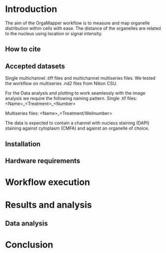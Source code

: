 # Introduction

The aim of the OrgaMapper workflow is to measure and map organelle distribution within cells with ease.
The distance of the organelles are related to the nucleus using location or signal intensity.

## How to cite

## Accepted datasets

Single multichannel .tiff files and multichannel multiseries files. We tested the workflow on multiseries .nd2 files from Nikon CSU.

For the Data analysis and plotting to work seamlessly with the image analysis we require the following naming pattern.
Single .tif files:
\<Name\>\_\<Treatment\>\_\<Number\>

Multiseries files:
\<Name\>\_\<Treatment\/Wellnumber\>

The data is expected to contain a channel with nucleus staining (DAPI) staining against cytoplasm (CMFA) and against an organelle of choice.

## Installation

## Hardware requirements

# Workflow execution

# Results and analysis

## Data analysis

# Conclusion
